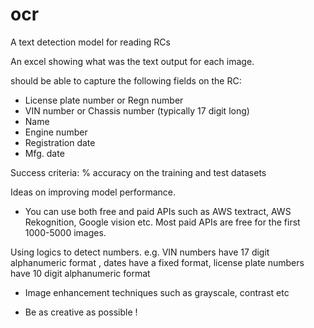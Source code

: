 # ocr
A text detection model for reading RCs

An excel  showing what was the text output for each image.

should be able to capture the following fields on the RC: 
- License plate number or Regn number
- VIN number or Chassis number (typically 17 digit long)
- Name
- Engine number
- Registration date
- Mfg. date


Success criteria: % accuracy on the training and test datasets

Ideas on improving model performance. 
-  You can use both free and paid APIs such as AWS textract, AWS Rekognition, Google vision etc. Most paid APIs are free for the first 1000-5000 images.

Using logics to detect numbers. e.g. VIN numbers have 17 digit alphanumeric format  , dates have a fixed format, license plate numbers have 10 digit alphanumeric format

- Image enhancement techniques such as grayscale, contrast etc

- Be as creative as possible !
